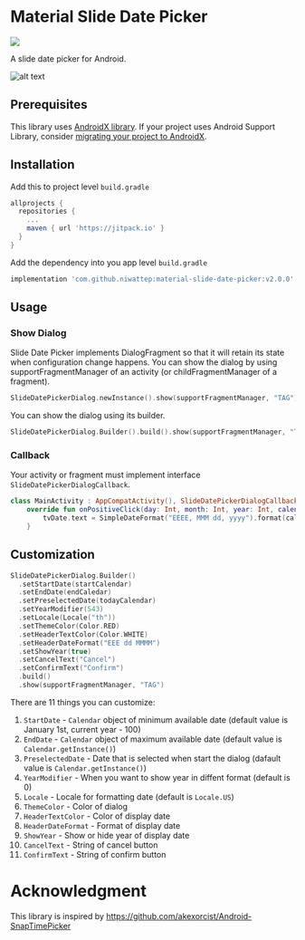 # Material Slide Date Picker

[![](https://jitpack.io/v/niwattep/material-slide-date-picker.svg)](https://jitpack.io/#niwattep/material-slide-date-picker)

A slide date picker for Android.

![alt text](https://github.com/niwattep/material-slide-date-picker/blob/master/image/image.jpg)

## Prerequisites

This library uses [AndroidX library](https://developer.android.com/jetpack/androidx). If your project uses Android Support Library, consider [migrating your project to AndroidX](https://developer.android.com/jetpack/androidx/migrate).

## Installation

Add this to project level `build.gradle`

```gradle
allprojects {
  repositories {
    ...
    maven { url 'https://jitpack.io' }
  }
}
```

Add the dependency into you app level `build.gradle`

```gradle
implementation 'com.github.niwattep:material-slide-date-picker:v2.0.0'  
```

## Usage

### Show Dialog

Slide Date Picker implements DialogFragment so that it will retain its state when configuration change happens. You can show the dialog by using supportFragmentManager of an activity (or childFragmentManager of a fragment).

```kotlin
SlideDatePickerDialog.newInstance().show(supportFragmentManager, "TAG")
```

You can show the dialog using its builder.

```kotlin
SlideDatePickerDialog.Builder().build().show(supportFragmentManager, "TAG")
```

### Callback

Your activity or fragment must implement interface `SlideDatePickerDialogCallback`.

```kotlin
class MainActivity : AppCompatActivity(), SlideDatePickerDialogCallback {
    override fun onPositiveClick(day: Int, month: Int, year: Int, calendar: Calendar) {
        tvDate.text = SimpleDateFormat("EEEE, MMM dd, yyyy").format(calendar.time)
    }
```

## Customization

```kotlin
SlideDatePickerDialog.Builder()
  .setStartDate(startCalendar)
  .setEndDate(endCaledar)
  .setPreselectedDate(todayCalendar)
  .setYearModifier(543)
  .setLocale(Locale("th"))
  .setThemeColor(Color.RED)
  .setHeaderTextColor(Color.WHITE)
  .setHeaderDateFormat("EEE dd MMMM")
  .setShowYear(true)
  .setCancelText("Cancel")
  .setConfirmText("Confirm")
  .build()
  .show(supportFragmentManager, "TAG")
```

There are 11 things you can customize: 
1. `StartDate` - `Calendar` object of minimum available date (default value is January 1st, current year - 100)
2. `EndDate` - `Calendar` object of maximum available date (default value is `Calendar.getInstance()`)
3. `PreselectedDate` - Date that is selected when start the dialog (dafault value is `Calendar.getInstance()`)
4. `YearModifier` - When you want to show year in diffent format (default is 0)
5. `Locale` - Locale for formatting date (default is `Locale.US`)
6. `ThemeColor` - Color of dialog
7. `HeaderTextColor` - Color of display date
8. `HeaderDateFormat` - Format of display date
9. `ShowYear` - Show or hide year of display date
10. `CancelText` - String of cancel button
11. `ConfirmText` - String of confirm button

# Acknowledgment

This library is inspired by https://github.com/akexorcist/Android-SnapTimePicker
